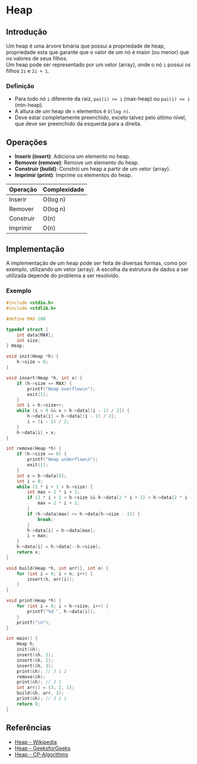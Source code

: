 # Heap

## Introdução

Um heap é uma árvore binária que possui a propriedade de heap, propriedade esta que garante que o valor de um nó é maior (ou menor) que os valores de seus filhos.  
Um heap pode ser representado por um vetor (array), onde o nó `i` possui os filhos `2i` e `2i + 1`.

### Definição

- Para todo nó `i` diferente da raiz, `pai(i) >= i` (max-heap) ou `pai(i) <= i` (min-heap).
- A altura de um heap de `n` elementos é `O(log n)`.
- Deve estar completamente preenchido, exceto talvez pelo último nível, que deve ser preenchido da esquerda para a direita.

## Operações

- **Inserir (insert)**: Adiciona um elemento no heap.
- **Remover (remove)**: Remove um elemento do heap.
- **Construir (build)**: Constrói um heap a partir de um vetor (array).
- **Imprimir (print)**: Imprime os elementos do heap.

| Operação  | Complexidade |
| --------- | ------------ |
| Inserir   | O(log n)     |
| Remover   | O(log n)     |
| Construir | O(n)         |
| Imprimir  | O(n)         |

## Implementação

A implementação de um heap pode ser feita de diversas formas, como por exemplo, utilizando um vetor (array). A escolha da estrutura de dados a ser utilizada depende do problema a ser resolvido.

### Exemplo

```c
#include <stdio.h>
#include <stdlib.h>

#define MAX 100

typedef struct {
    int data[MAX];
    int size;
} Heap;

void init(Heap *h) {
    h->size = 0;
}

void insert(Heap *h, int x) {
    if (h->size == MAX) {
        printf("Heap overflow\n");
        exit(1);
    }
    int i = h->size++;
    while (i > 0 && x > h->data[(i - 1) / 2]) {
        h->data[i] = h->data[(i - 1) / 2];
        i = (i - 1) / 2;
    }
    h->data[i] = x;
}

int remove(Heap *h) {
    if (h->size == 0) {
        printf("Heap underflow\n");
        exit(1);
    }
    int x = h->data[0];
    int i = 0;
    while (2 * i + 1 < h->size) {
        int max = 2 * i + 1;
        if (2 * i + 2 < h->size && h->data[2 * i + 2] > h->data[2 * i + 1]) {
            max = 2 * i + 2;
        }
        if (h->data[max] <= h->data[h->size - 1]) {
            break;
        }
        h->data[i] = h->data[max];
        i = max;
    }
    h->data[i] = h->data[--h->size];
    return x;
}

void build(Heap *h, int arr[], int n) {
    for (int i = 0; i < n; i++) {
        insert(h, arr[i]);
    }
}

void print(Heap *h) {
    for (int i = 0; i < h->size; i++) {
        printf("%d ", h->data[i]);
    }
    printf("\n");
}

int main() {
    Heap h;
    init(&h);
    insert(&h, 1);
    insert(&h, 2);
    insert(&h, 3);
    print(&h); // 3 1 2
    remove(&h);
    print(&h); // 2 1
    int arr[] = {3, 2, 1};
    build(&h, arr, 3);
    print(&h); // 3 2 1
    return 0;
}
```

## Referências

- [Heap - Wikipedia](<https://en.wikipedia.org/wiki/Heap_(data_structure)>)
- [Heap - GeeksforGeeks](https://www.geeksforgeeks.org/heap-data-structure/)
- [Heap - CP-Algorithms](https://cp-algorithms.com/data_structures/heap.html)
